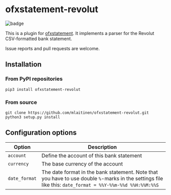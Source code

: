 # ofxstatement-revolut

![badge](https://github.com/mlaitinen/ofxstatement-revolut/actions/workflows/build-and-publish.yml/badge.svg)


This is a plugin for [ofxstatement](https://github.com/kedder/ofxstatement). It implements
a parser for the Revolut CSV-formatted bank statement.

Issue reports and pull requests are welcome.

## Installation

### From PyPI repositories
```
pip3 install ofxstatement-revolut
```

### From source
```
git clone https://github.com/mlaitinen/ofxstatement-revolut.git
python3 setup.py install
```

## Configuration options

| Option        | Description                                                                                                                                               |
|---------------|-----------------------------------------------------------------------------------------------------------------------------------------------------------|
| `account`     | Define the account of this bank statement                                                                                                                 |
| `currency`    | The base currency of the account                                                                                                                          |
| `date_format` | The date format in the bank statement. Note that you have to use double `%`-marks in the settings file like this: `date_format = %%Y-%%m-%%d %%H:%%M:%%S` |
